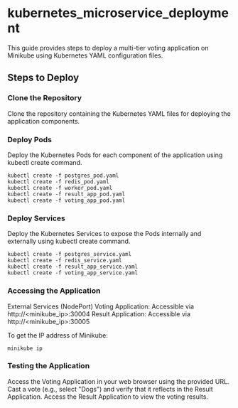 # kubernetes_microservice_deployment
This guide provides steps to deploy a multi-tier voting application on Minikube using Kubernetes YAML configuration files.

## Steps to Deploy

### Clone the Repository

Clone the repository containing the Kubernetes YAML files for deploying the application components.

### Deploy Pods

Deploy the Kubernetes Pods for each component of the application using kubectl create command.

```
kubectl create -f postgres_pod.yaml
kubectl create -f redis_pod.yaml
kubectl create -f worker_pod.yaml
kubectl create -f result_app_pod.yaml
kubectl create -f voting_app_pod.yaml
```

### Deploy Services

Deploy the Kubernetes Services to expose the Pods internally and externally using kubectl create command.

```
kubectl create -f postgres_service.yaml
kubectl create -f redis_service.yaml
kubectl create -f result_app_service.yaml
kubectl create -f voting_app_service.yaml
```

### Accessing the Application

External Services (NodePort)
Voting Application: Accessible via http://<minikube_ip>:30004
Result Application: Accessible via http://<minikube_ip>:30005

To get the IP address of Minikube:

```
minikube ip
```

### Testing the Application

Access the Voting Application in your web browser using the provided URL.
Cast a vote (e.g., select "Dogs") and verify that it reflects in the Result Application.
Access the Result Application to view the voting results.




